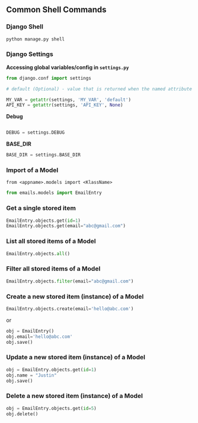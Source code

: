 ## Common Shell Commands

### Django Shell
```bash
python manage.py shell
```

### Django Settings

__Accessing global variables/config in `settings.py`__
```python
from django.conf import settings

# default (Optional) - value that is returned when the named attribute is not found

MY_VAR = getattr(settings, 'MY_VAR', 'default')
API_KEY = getattr(settings, 'API_KEY', None)
```

__Debug__
```python

DEBUG = settings.DEBUG
```

__BASE_DIR__
```python
BASE_DIR = settings.BASE_DIR
```

### Import of a Model

`from <appname>.models import <KlassName>`

```python
from emails.models import EmailEntry
```

### Get a single stored item

```python
EmailEntry.objects.get(id=1)
EmailEntry.objects.get(email="abc@gmail.com")

```


### List all stored items of a Model
```python
EmailEntry.objects.all()
```

### Filter all stored items of a Model
```python
EmailEntry.objects.filter(email="abc@gmail.com")
```

### Create a new stored item (instance) of a Model
```python
EmailEntry.objects.create(email='hello@abc.com')
```
or
```python
obj = EmailEntry()
obj.email='hello@abc.com'
obj.save()
```

### Update a new stored item (instance) of a Model
```python
obj = EmailEntry.objects.get(id=1)
obj.name = "Justin"
obj.save()
```

### Delete a new stored item (instance) of a Model
```python
obj = EmailEntry.objects.get(id=5)
obj.delete()
```
